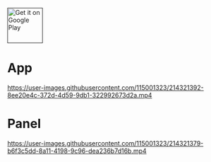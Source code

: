 <a href=''><img alt='Get it on Google Play' src='https://play.google.com/intl/en_us/badges/static/images/badges/en_badge_web_generic.png' height="80"/></a>

# App
https://user-images.githubusercontent.com/115001323/214321392-8ee20e4c-372d-4d59-9db1-322992673d2a.mp4

# Panel
https://user-images.githubusercontent.com/115001323/214321379-b6f3c5dd-8a11-4198-9c96-dea236b7d16b.mp4
